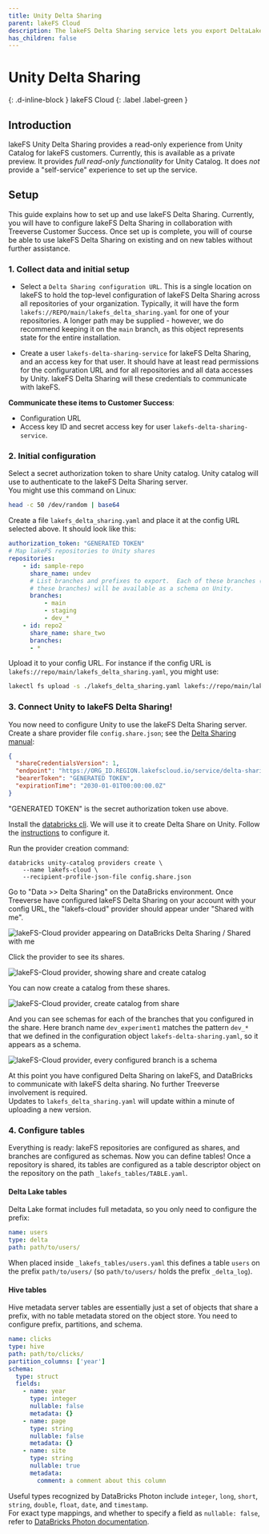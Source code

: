 ```yaml
---
title: Unity Delta Sharing
parent: lakeFS Cloud
description: The lakeFS Delta Sharing service lets you export DeltaLake and HMS-style tables stored on lakeFS over the Delta Sharing protocol. This is particularly useful with DataBricks Unity.
has_children: false
---
```


# Unity Delta Sharing
{: .d-inline-block }
lakeFS Cloud
{: .label .label-green }

## Introduction

lakeFS Unity Delta Sharing provides a read-only experience from Unity Catalog for lakeFS customers.  Currently, this is available as a private
preview.  It provides _full read-only functionality_ for Unity Catalog.  It does _not_ provide a "self-service" experience to set up the service.

## Setup

This guide explains how to set up and use lakeFS Delta Sharing.  Currently, you will have to configure lakeFS Delta Sharing in collaboration with
Treeverse Customer Success.  Once set up is complete, you will of course be able to use lakeFS Delta Sharing on existing and on new tables without
further assistance.

### 1. Collect data and initial setup

* Select a `Delta Sharing configuration URL`.  This is a single location on lakeFS to hold the top-level configuration of lakeFS Delta Sharing across all
  repositories of your organization.  Typically, it will have the form `lakefs://REPO/main/lakefs_delta_sharing.yaml` for one of your
  repositories.  A longer path may be supplied - however, we do recommend keeping it on the `main` branch, as this object represents state
  for the entire installation.

* Create a user `lakefs-delta-sharing-service` for lakeFS Delta Sharing, and an access key for that user.  It should have at least read permissions for
  the configuration URL and for all repositories and all data accesses by Unity.  lakeFS Delta Sharing will these credentials to communicate with lakeFS.

**Communicate these items to Customer Success**:

* Configuration URL
* Access key ID and secret access key for user `lakefs-delta-sharing-service`.

### 2. Initial configuration

Select a secret authorization token to share Unity catalog.  Unity catalog will use to authenticate to the lakeFS Delta Sharing server.  
You might use this command on Linux:

```sh
head -c 50 /dev/random | base64
```

Create a file `lakefs_delta_sharing.yaml` and place it at the config URL selected above.  It should look like this:

```yaml
authorization_token: "GENERATED TOKEN"
# Map lakeFS repositories to Unity shares
repositories:
    - id: sample-repo
      share_name: undev
      # List branches and prefixes to export.  Each of these branches (and only
      # these branches) will be available as a schema on Unity.
      branches:
          - main
          - staging
          - dev_*
    - id: repo2
      share_name: share_two
      branches:
      - *
```

Upload it to your config URL.  For instance if the config URL is `lakefs://repo/main/lakefs_delta_sharing.yaml`, you might use:

```sh
lakectl fs upload -s ./lakefs_delta_sharing.yaml lakefs://repo/main/lakefs_delta_sharing.yaml
```

### 3. Connect Unity to lakeFS Delta Sharing!

You now need to configure Unity to use the lakeFS Delta Sharing server. Create a share provider file `config.share.json`; see the [Delta Sharing manual][databricks-delta-sharing]:

   ```json
   {
     "shareCredentialsVersion": 1,
     "endpoint": "https://ORG_ID.REGION.lakefscloud.io/service/delta-sharing/v1",
     "bearerToken": "GENERATED TOKEN",
     "expirationTime": "2030-01-01T00:00:00.0Z"
   }
   ```

"GENERATED TOKEN" is the secret authorization token use above.

Install the [databricks cli][databricks-cli].  We will use it to create Delta Share on Unity.  Follow the
[instructions](https://docs.databricks.com/dev-tools/cli/index.html#set-up-authentication-using-a-databricks-personal-access-token) to configure it.

Run the provider creation command:
   ```shell
   databricks unity-catalog providers create \
       --name lakefs-cloud \
       --recipient-profile-json-file config.share.json
   ```

Go to "Data >> Delta Sharing" on the DataBricks environment.  Once Treeverse have configured lakeFS Delta Sharing on your account with your config URL,
the "lakefs-cloud" provider should appear under "Shared with me".

<img src="{{ site.baseurl }}/assets/img/unity-delta-sharing-provider.png" alt="lakeFS-Cloud provider appearing on DataBricks Delta Sharing / Shared with me" class="quickstart"/>

Click the provider to see its shares.

<img src="{{ site.baseurl }}/assets/img/unity-delta-sharing-shares.png" alt="lakeFS-Cloud provider, showing share and create catalog" class="quickstart"/>

You can now create a catalog from these shares.

<img src="{{ site.baseurl }}/assets/img/unity-delta-sharing-create-catalog.png" alt="lakeFS-Cloud provider, create catalog from share" class="quickstart"/>

And you can see schemas for each of the branches that you configured in the share.  Here branch name `dev_experiment1` matches the pattern `dev_*` that
we defined in the configuration object `lakefs-delta-sharing.yaml`, so it appears as a schema.

<img src="{{ site.baseurl }}/assets/img/unity-delta-sharing-schema-per-branch.png" alt="lakeFS-Cloud provider, every configured branch is a schema" class="quickstart"/>

At this point you have configured Delta Sharing on lakeFS, and DataBricks to communicate with lakeFS delta sharing.  No further Treeverse involvement is required.  
Updates to `lakefs_delta_sharing.yaml` will update within a minute of uploading a new version.

### 4. Configure tables

Everything is ready: lakeFS repositories are configured as shares, and branches are configured as schemas.  Now you can define tables!  Once a
repository is shared, its tables are configured as a table descriptor object on the repository on the path `_lakefs_tables/TABLE.yaml`.

#### Delta Lake tables

Delta Lake format includes full metadata, so you only need to configure the prefix:

```yaml
name: users
type: delta
path: path/to/users/
```

When placed inside `_lakefs_tables/users.yaml` this defines a table `users` on the prefix `path/to/users/` (so `path/to/users/` holds the prefix `_delta_log`).

#### Hive tables

Hive metadata server tables are essentially just a set of objects that share a prefix, with no table metadata stored on the object store.  You need to configure prefix, partitions, and schema.

```yaml
name: clicks
type: hive
path: path/to/clicks/
partition_columns: ['year']
schema:
  type: struct
  fields:
    - name: year
      type: integer
      nullable: false
      metadata: {}
    - name: page
      type: string
      nullable: false
      metadata: {}
    - name: site
      type: string
      nullable: true
      metadata:
        comment: a comment about this column
```

Useful types recognized by DataBricks Photon include `integer`, `long`, `short`, `string`, `double`, `float`, `date`, and `timestamp`.  
For exact type mappings, and whether to specify a field as `nullable: false`, refer to [DataBricks Photon documentation][databricks-photon-types].


[databricks-delta-sharing]:  https://docs.databricks.com/data-sharing/manage-provider.html#instructions
[databricks-cli]:  https://docs.databricks.com/dev-tools/cli/index.html
[databricks-photon-types]:  https://docs.databricks.com/runtime/photon.html#photon-coverage
